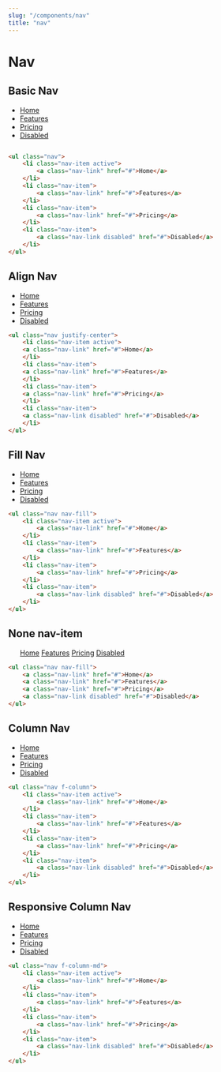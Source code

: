 ```yaml
---
slug: "/components/nav"
title: "nav"
---
```


# Nav


## Basic Nav
<div class="card">
<div class="card-body">
<ul class="nav">
	<li class="nav-item active">
		<a class="nav-link" href="#">Home</a>
	</li>
	<li class="nav-item">
		<a class="nav-link" href="#">Features</a>
	</li>
	<li class="nav-item">
		<a class="nav-link" href="#">Pricing</a>
	</li>
	<li class="nav-item">
		<a class="nav-link disabled" href="#">Disabled</a>
	</li>
</ul>
</div>

```html

<ul class="nav">
	<li class="nav-item active">
		<a class="nav-link" href="#">Home</a>
	</li>
	<li class="nav-item">
		<a class="nav-link" href="#">Features</a>
	</li>
	<li class="nav-item">
		<a class="nav-link" href="#">Pricing</a>
	</li>
	<li class="nav-item">
		<a class="nav-link disabled" href="#">Disabled</a>
	</li>
</ul>
```
</div>


## Align Nav
<div class="card">
<div class="card-body">
<ul class="nav justify-center">
	<li class="nav-item active">
	<a class="nav-link" href="#">Home</a>
	</li>
	<li class="nav-item">
	<a class="nav-link" href="#">Features</a>
	</li>
	<li class="nav-item">
	<a class="nav-link" href="#">Pricing</a>
	</li>
	<li class="nav-item">
	<a class="nav-link disabled" href="#">Disabled</a>
	</li>
</ul>
</div>

```html
<ul class="nav justify-center">
	<li class="nav-item active">
	<a class="nav-link" href="#">Home</a>
	</li>
	<li class="nav-item">
	<a class="nav-link" href="#">Features</a>
	</li>
	<li class="nav-item">
	<a class="nav-link" href="#">Pricing</a>
	</li>
	<li class="nav-item">
	<a class="nav-link disabled" href="#">Disabled</a>
	</li>
</ul>
```
</div>


## Fill Nav
<div class="card">
<div class="card-body">
<ul class="nav nav-fill">
	<li class="nav-item active">
		<a class="nav-link" href="#">Home</a>
	</li>
	<li class="nav-item">
		<a class="nav-link" href="#">Features</a>
	</li>
	<li class="nav-item">
		<a class="nav-link" href="#">Pricing</a>
	</li>
	<li class="nav-item">
		<a class="nav-link disabled" href="#">Disabled</a>
	</li>
</ul>
</div>

```html
<ul class="nav nav-fill">
	<li class="nav-item active">
		<a class="nav-link" href="#">Home</a>
	</li>
	<li class="nav-item">
		<a class="nav-link" href="#">Features</a>
	</li>
	<li class="nav-item">
		<a class="nav-link" href="#">Pricing</a>
	</li>
	<li class="nav-item">
		<a class="nav-link disabled" href="#">Disabled</a>
	</li>
</ul>
```
</div>


## None nav-item
<div class="card">
<div class="card-body">
<ul class="nav nav-fill">
	<a class="nav-link" href="#">Home</a>
	<a class="nav-link" href="#">Features</a>
	<a class="nav-link" href="#">Pricing</a>
	<a class="nav-link disabled" href="#">Disabled</a>
</ul>
</div>

```html
<ul class="nav nav-fill">
	<a class="nav-link" href="#">Home</a>
	<a class="nav-link" href="#">Features</a>
	<a class="nav-link" href="#">Pricing</a>
	<a class="nav-link disabled" href="#">Disabled</a>
</ul>
```
</div>


## Column Nav
<div class="card">
<div class="card-body">
<ul class="nav f-column">
	<li class="nav-item active">
		<a class="nav-link" href="#">Home</a>
	</li>
	<li class="nav-item">
		<a class="nav-link" href="#">Features</a>
	</li>
	<li class="nav-item">
		<a class="nav-link" href="#">Pricing</a>
	</li>
	<li class="nav-item">
		<a class="nav-link disabled" href="#">Disabled</a>
	</li>
</ul>
</div>

```html
<ul class="nav f-column">
	<li class="nav-item active">
		<a class="nav-link" href="#">Home</a>
	</li>
	<li class="nav-item">
		<a class="nav-link" href="#">Features</a>
	</li>
	<li class="nav-item">
		<a class="nav-link" href="#">Pricing</a>
	</li>
	<li class="nav-item">
		<a class="nav-link disabled" href="#">Disabled</a>
	</li>
</ul>
```
</div>


## Responsive Column Nav
<div class="card">
<div class="card-body">
<ul class="nav f-column-md">
	<li class="nav-item active">
		<a class="nav-link" href="#">Home</a>
	</li>
	<li class="nav-item">
		<a class="nav-link" href="#">Features</a>
	</li>
	<li class="nav-item">
		<a class="nav-link" href="#">Pricing</a>
	</li>
	<li class="nav-item">
		<a class="nav-link disabled" href="#">Disabled</a>
	</li>
</ul>
</div>

```html
<ul class="nav f-column-md">
	<li class="nav-item active">
		<a class="nav-link" href="#">Home</a>
	</li>
	<li class="nav-item">
		<a class="nav-link" href="#">Features</a>
	</li>
	<li class="nav-item">
		<a class="nav-link" href="#">Pricing</a>
	</li>
	<li class="nav-item">
		<a class="nav-link disabled" href="#">Disabled</a>
	</li>
</ul>
```
</div>
